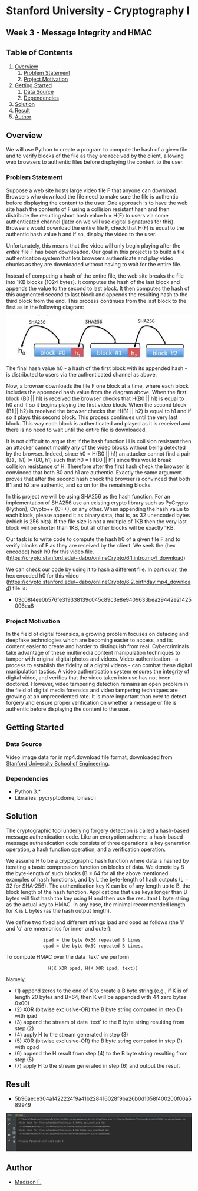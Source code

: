    # Stanford University - Cryptography I
  
  ## Week 3 -  Message Integrity and HMAC 
  
  ## Table of Contents

1. [Overview](#overview)
    1. [Problem Statement](#problem)
    2. [Project Motivation](#project-motivation)
2. [Getting Started](#getting-started)
    1. [Data Source](#data-source)
    2. [Dependencies](#dependencies)
3. [Solution](#solution)
4. [Result](#result)
5. [Author](#author)

 ## Overview <a name="overview"></a>
 
 We will use Python to create a program to compute the hash of a given file and to verify blocks of the file as they are received by the client, allowing web browsers to
 authentic files before displaying the content to the user.
 
 ### Problem Statement <a name="problem"></a>
  
 Suppose a web site hosts large video file F that anyone can download. 
 Browsers who download the file need to make sure the file is authentic before displaying the content to the user. 
 One approach is to have the web site hash the contents of F using a collision resistant hash and then distribute the resulting short hash value h = H(F) to users via 
 some authenticated channel (later on we will use digital signatures for this). 
 Browsers would download the entire file F, check that H(F) is equal to the authentic hash value h and if so, display the video to the user. 

 Unfortunately, this means that the video will only begin playing after the *entire* file F has been downloaded. Our goal in this project is to build a file authentication
 system that lets browsers authenticate and play video chunks as they are downloaded without having to wait for
 the entire file. 

 Instead of computing a hash of the entire file, the web site breaks the file into 1KB blocks (1024 bytes). It computes the hash of the last block and appends the value to
 the second to last block. It then computes the hash of this augmented second to last block and appends the resulting hash to the third block from the end. This 
 process continues from the last block to the first as in the following diagram: 
 
 ![SHA256-diagram](https://raw.githubusercontent.com/madison-freeman/HMAC-SHA256/main/SHA256.png)
 
 The final hash value h0 - a hash of the first block with its appended hash - is distributed to users via the authenticated channel as above. 

 Now, a browser downloads the file F one block at a time, where each block includes the appended hash value from the diagram above. 
 When the first block (B0 || h1) is received the browser checks that H(B0 || h1) is equal to h0 and if so it begins playing the first video block. 
 When the second block (B1 || h2) is received the browser checks that H(B1 || h2) is equal to h1 and if so it plays this second block. This process continues until the 
 very last block. This way each block is authenticated and played as it is received and there is no need to wait until the entire file is downloaded. 

 It is not difficult to argue that if the hash function H is collision resistant then an attacker cannot modify any of the video blocks without being detected by the browser. 
 Indeed, since h0 = H(B0 || h1) an attacker cannot find a pair (B`0, h`1) != (B0, h1) such that h0 = H(B0 || h1) since this would break collision resistance of H. 
 Therefore after the first hash check the browser is convinced that both B0 and h1 are authentic.
 Exactly the same argument proves that after the second hash check the browser is convinced that both B1 and h2 are authentic, and so on for the remaining blocks. 

 In this project we will be using SHA256 as the hash function. For an implementation of SHA256 use an existing crypto library such as PyCrypto (Python), Crypto++ (C++), or 
 any other. When appending the hash value to each block, please append it as binary data, that is, as 32 unencoded bytes (which is 256 bits). 
 If the file size is not a multiple of 1KB then the very last block will be shorter than 1KB, but all other blocks will be exactly 1KB. 

Our task is to write code to compute the hash h0 of a given file F and to verify blocks of F as they are received by the client. We seek the (hex encoded) hash h0 for this video file. (https://crypto.stanford.edu/~dabo/onlineCrypto/6.1.intro.mp4_download)

 We can check our code by using it to hash a different file. In particular, the hex encoded h0 for this video (https://crypto.stanford.edu/~dabo/onlineCrypto/6.2.birthday.mp4_download) file is:
 
* 03c08f4ee0b576fe319338139c045c89c3e8e9409633bea29442e21425006ea8

### Project Motivation <a name="project-motivation"></a>

In the field of digital forensics, a growing problem focuses on defacing and deepfake technologies which are becoming easier to access, and its content easier to create and harder to distinguish from real. Cybercriminals take advantage of these multimedia content manipulation techniques to tamper with original digital photos and videos. Video authentication - a process to establish the fidelity of a digital videos - can combat these digital manipulation tactics. A video authentication system ensures the integrity of digital video, and verifies that the video taken into use has not been doctored. However, video tampering detection remains an open problem in the field of digital media forensics and video tampering techniques are growing at an unprecedented rate. It is more important than ever to detect forgery and ensure proper verification on whether a message or file is authentic before displaying the content to the user. 

## Getting Started  <a name="getting-started"></a>

### Data Source <a name="data-source"></a>
Video image data for in mp4.download file format, downloaded from [Stanford University School of Engineering](https://crypto.stanford.edu/~dabo/).

### Dependencies <a name="dependencies"></a>
* Python 3.*
* Libraries: pycryptodome, binascii

## Solution <a name="solution"></a>

The cryptographic tool underlying forgery detection is called a hash-based message authentication code. Like an encryption scheme, a hash-based message authentication code consists of three operations: a key generation operation, a hash function operation, and a verification operation.

We assume H to be a cryptographic
   hash function where data is hashed by iterating a basic compression
   function on blocks of data. We denote by B the byte-length of such
   blocks (B = 64 for all the above mentioned examples of hash functions),
   and by L the byte-length of hash outputs (L = 32 for SHA-256). 
   The authentication key K can be of any length up to B, the
   block length of the hash function. Applications that use keys longer
   than B bytes will first hash the key using H and then use the
   resultant L byte string as the actual key to HMAC. In any case, the
   minimal recommended length for K is L bytes (as the hash output
   length).

   We define two fixed and different strings ipad and opad as follows
   (the 'i' and 'o' are mnemonics for inner and outer):

                  ipad = the byte 0x36 repeated B times
                  opad = the byte 0x5C repeated B times.

   To compute HMAC over the data `text' we perform

                    H(K XOR opad, H(K XOR ipad, text))

   Namely,

 * (1) append zeros to the end of K to create a B byte string
        (e.g., if K is of length 20 bytes and B=64, then K will be
         appended with 44 zero bytes 0x00)
 * (2) XOR (bitwise exclusive-OR) the B byte string computed in step
        (1) with ipad
 * (3) append the stream of data 'text' to the B byte string resulting
        from step (2)
 * (4) apply H to the stream generated in step (3)
 * (5) XOR (bitwise exclusive-OR) the B byte string computed in
        step (1) with opad
 * (6) append the H result from step (4) to the B byte string
        resulting from step (5)
 * (7) apply H to the stream generated in step (6) and output
        the result
        
## Result <a name="result"></a>

* 5b96aece304a1422224f9a41b228416028f9ba26b0d1058f400200f06a589949

![HMAC-output](https://raw.githubusercontent.com/madison-freeman/HMAC-SHA256/main/HMAC.PNG)
 
## Author<a name="author"></a>
* [Madison F.](https://github.com/madison-freeman)
